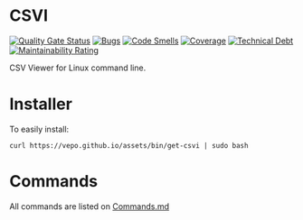 # CSVI

[![Quality Gate Status](https://sonarcloud.io/api/project_badges/measure?project=csv-viewer&metric=alert_status)](https://sonarcloud.io/dashboard?id=csv-viewer)
[![Bugs](https://sonarcloud.io/api/project_badges/measure?project=csv-viewer&metric=bugs)](https://sonarcloud.io/dashboard?id=csv-viewer)
[![Code Smells](https://sonarcloud.io/api/project_badges/measure?project=csv-viewer&metric=code_smells)](https://sonarcloud.io/dashboard?id=csv-viewer)
[![Coverage](https://sonarcloud.io/api/project_badges/measure?project=csv-viewer&metric=coverage)](https://sonarcloud.io/dashboard?id=csv-viewer)
[![Technical Debt](https://sonarcloud.io/api/project_badges/measure?project=csv-viewer&metric=sqale_index)](https://sonarcloud.io/dashboard?id=csv-viewer)
[![Maintainability Rating](https://sonarcloud.io/api/project_badges/measure?project=csv-viewer&metric=sqale_rating)](https://sonarcloud.io/dashboard?id=csv-viewer)

CSV Viewer for Linux command line.

# Installer

To easily install:

```basg
curl https://vepo.github.io/assets/bin/get-csvi | sudo bash
```

# Commands

All commands are listed on [Commands.md](./Commands.md)

